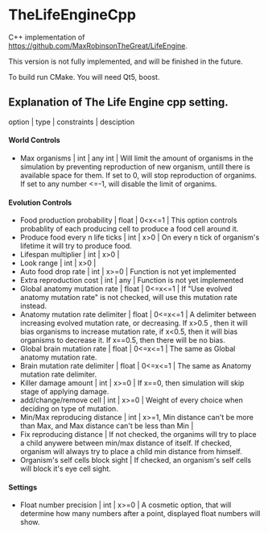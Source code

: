 # TheLifeEngineCpp
C++ implementation of https://github.com/MaxRobinsonTheGreat/LifeEngine.

This version is not fully implemented, and will be finished in the future.

To build run CMake. You will need Qt5, boost.

## Explanation of The Life Engine cpp setting.
option | type | constraints | desciption

#### World Controls
- Max organisms | int | any int | Will limit the amount of organisms in the simulation by preventing reproduction of new organism, untill there is available space for them. If set to 0, will stop reproduction of organims. If set to any number <=-1, will disable the limit of organims.

#### Evolution Controls
- Food production probability | float | 0<x<=1 | This option controls probablity of each producing cell to produce a food cell around it.
- Produce food every n life ticks | int | x>0 | On every n tick of organism's lifetime it will try to produce food.
- Lifespan multiplier | int | x>0 |
- Look range | int | x>0 |
- Auto food drop rate | int | x>=0 | Function is not yet implemented
- Extra reproduction cost | int | any | Function is not yet implemented
- Global anatomy mutation rate | float | 0<=x<=1 | If "Use evolved anatomy mutation rate" is not checked, will use this mutation rate instead.
- Anatomy mutation rate delimiter | float | 0<=x<=1 | A delimiter between increasing evolved mutation rate, or decreasing. If x>0.5 , then it will bias organisms to increase mutation rate, if x<0.5, then it will bias organisms to decrease it. If x==0.5, then there will be no bias.
- Global brain mutation rate | float | 0<=x<=1 | The same as Global anatomy mutation rate.
- Brain mutation rate delimiter | float | 0<=x<=1 | The same as Anatomy mutation rate delimiter.
- Killer damage amount | int | x>=0 | If x==0, then simulation will skip stage of applying damage.
- add/change/remove cell | int | x>=0 | Weight of every choice when deciding on type of mutation.
- Min/Max reproducing distance | int | x>=1, Min distance can't be more than Max, and Max distance can't be less than Min |
- Fix reproducing distance | If not checked, the organims will try to place a child anywere between min/max distance of itself. If checked, organism will always try to place a child min distance from himself.
- Organism's self cells block sight | If checked, an organism's self cells will block it's eye cell sight.

#### Settings
- Float number precision | int | x>=0 | A cosmetic option, that will determine how many numbers after a point, displayed float numbers will show.
